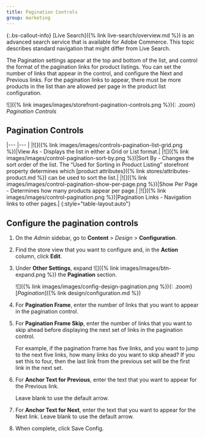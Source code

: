 ```yaml
---
title: Pagination Controls
group: marketing
---
```


{:.bs-callout-info}
[Live Search]({% link live-search/overview.md %}) is an advanced search service that is available for Adobe Commerce. This topic describes standard navigation that might differ from Live Search.

The Pagination settings appear at the top and bottom of the list, and control the format of the pagination links for product listings. You can set the number of links that appear in the control, and configure the Next and Previous links. For the pagination links to appear, there must be more products in the list than are allowed per page in the product list configuration.

![]({% link images/images/storefront-pagination-controls.png %}){: .zoom}
_Pagination Controls_

## Pagination Controls

|--- |--- |
|![]({% link images/images/controls-pagination-list-grid.png %})|View As - Displays the list in either a Grid or List format.|
|![]({% link images/images/control-pagination-sort-by.png %})|Sort By - Changes the sort order of the list. The “Used for Sorting in Product Listing” storefront property determines which [product attributes]({% link stores/attributes-product.md %}) can be used to sort the list.|
|![]({% link images/images/control-pagination-show-per-page.png %})|Show Per Page - Determines how many products appear per page.|
|![]({% link images/images/control-pagination.png %})|Pagination Links - Navigation links to other pages.|
{:style="table-layout:auto"}

## Configure the pagination controls

1. On the _Admin_ sidebar, go to **Content** > _Design_ > **Configuration**.

1. Find the store view that you want to configure and, in the **Action** column, click **Edit**.

1. Under **Other Settings**, expand ![]({% link images/images/btn-expand.png %}) the **Pagination** section.

   ![]({% link images/images/config-design-pagination.png %}){: .zoom}
   [_Pagination_]({% link design/configuration.md %})

1. For **Pagination Frame**, enter the number of links that you want to appear in the pagination control.

1. For **Pagination Frame Skip**, enter the number of links that you want to skip ahead before displaying the next set of links in the pagination control.

    For example, if the pagination frame has five links, and you want to jump to the next five links, how many links do you want to skip ahead? If you set this to four, then the last link from the previous set will be the first link in the next set.

1. For **Anchor Text for Previous**, enter the text that you want to appear for the Previous link.

    Leave blank to use the default arrow.

1. For **Anchor Text for Next**, enter the text that you want to appear for the Next link. Leave blank to use the default arrow.

1. When complete, click <span class="btn">Save Config</span>.
